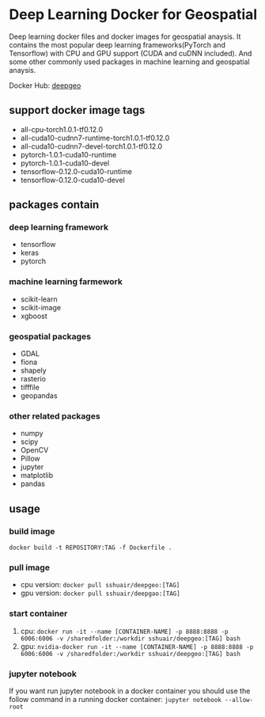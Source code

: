 # Deep Learning Docker for Geospatial
Deep learning docker files and docker images for geospatial anaysis. It contains the most popular deep learning frameworks(PyTorch and Tensorflow) with CPU and GPU support (CUDA and cuDNN included). And some other commonly used packages in machine learning and geospatial anaysis.

Docker Hub: [deepgeo](https://hub.docker.com/r/sshuair/deepgeo/)

## support docker image tags
- all-cpu-torch1.0.1-tf0.12.0
- all-cuda10-cudnn7-runtime-torch1.0.1-tf0.12.0
- all-cuda10-cudnn7-devel-torch1.0.1-tf0.12.0
- pytorch-1.0.1-cuda10-runtime
- pytorch-1.0.1-cuda10-devel
- tensorflow-0.12.0-cuda10-runtime
- tensorflow-0.12.0-cuda10-devel

## packages contain
### deep learning framework
- tensorflow
- keras
- pytorch

### machine learning farmework
- scikit-learn
- scikit-image
- xgboost

### geospatial packages
- GDAL
- fiona
- shapely
- rasterio
- tifffile
- geopandas

### other related packages
- numpy
- scipy
- OpenCV
- Pillow
- jupyter
- matplotlib
- pandas

## usage
### build image

`docker build -t REPOSITORY:TAG -f Dockerfile .`

### pull image

- cpu version: `docker pull sshuair/deepgeo:[TAG]`
- gpu version: `docker pull sshuair/deepgao:[TAG]`

### start container
1. cpu: `docker run -it --name [CONTAINER-NAME] -p 8888:8888 -p 6006:6006 -v /sharedfolder:/workdir sshuair/deepgeo:[TAG] bash`
2. gpu: `nvidia-docker run -it --name [CONTAINER-NAME] -p 8888:8888 -p 6006:6006 -v /sharedfolder:/workdir sshuair/deepgeo:[TAG] bash`


### jupyter notebook
If you want run jupyter notebook in a docker container you should use the follow command in a running docker container:
`jupyter notebook --allow-root`

